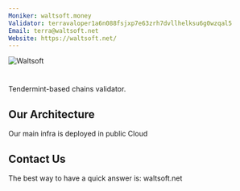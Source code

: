 ```yaml
---
Moniker: waltsoft.money
Validator: terravaloper1a6n088fsjxp7e63zrh7dvllhelksu6g0wzqal5
Email: terra@waltsoft.net
Website: https://waltsoft.net/
---
```

 ![Waltsoft](Waltsoft.png|width=100px)


# <moniker> 
Tendermint-based chains validator.



## Our Architecture

 Our main infra is deployed in public Cloud


## Contact Us

The best way to have a quick answer is: waltsoft.net


